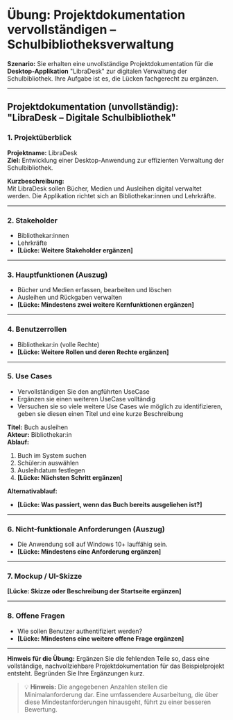 # Übung: Projektdokumentation vervollständigen – Schulbibliotheksverwaltung

**Szenario:**
Sie erhalten eine unvollständige Projektdokumentation für die **Desktop-Applikation** "LibraDesk" zur digitalen Verwaltung der Schulbibliothek. Ihre Aufgabe ist es, die Lücken fachgerecht zu ergänzen.

---

## Projektdokumentation (unvollständig): "LibraDesk – Digitale Schulbibliothek"

### 1. Projektüberblick

**Projektname:** LibraDesk  
**Ziel:** Entwicklung einer Desktop-Anwendung zur effizienten Verwaltung der Schulbibliothek.

**Kurzbeschreibung:**  
Mit LibraDesk sollen Bücher, Medien und Ausleihen digital verwaltet werden. Die Applikation richtet sich an Bibliothekar:innen und Lehrkräfte.

---

### 2. Stakeholder

- Bibliothekar:innen
- Lehrkräfte
- **[Lücke: Weitere Stakeholder ergänzen]**

---

### 3. Hauptfunktionen (Auszug)

- Bücher und Medien erfassen, bearbeiten und löschen
- Ausleihen und Rückgaben verwalten
- **[Lücke: Mindestens zwei weitere Kernfunktionen ergänzen]**

---

### 4. Benutzerrollen

- Bibliothekar:in (volle Rechte)
- **[Lücke: Weitere Rollen und deren Rechte ergänzen]**

---

### 5. Use Cases

- Vervollständigen Sie den angführten UseCase
- Ergänzen sie einen weiteren UseCase volltändig
- Versuchen sie so viele weitere Use Cases wie möglich zu identifizieren, geben sie diesen einen Titel und eine kurze Beschreibung 

**Titel:** Buch ausleihen  
**Akteur:** Bibliothekar:in  
**Ablauf:**
1. Buch im System suchen
2. Schüler:in auswählen
3. Ausleihdatum festlegen
4. **[Lücke: Nächsten Schritt ergänzen]**

**Alternativablauf:**  
- **[Lücke: Was passiert, wenn das Buch bereits ausgeliehen ist?]**

---

### 6. Nicht-funktionale Anforderungen (Auszug)

- Die Anwendung soll auf Windows 10+ lauffähig sein.
- **[Lücke: Mindestens eine Anforderung ergänzen]**

---

### 7. Mockup / UI-Skizze

**[Lücke: Skizze oder Beschreibung der Startseite ergänzen]**

---

### 8. Offene Fragen

- Wie sollen Benutzer authentifiziert werden?
- **[Lücke: Mindestens eine weitere offene Frage ergänzen]**

---

**Hinweis für die Übung:**
Ergänzen Sie die fehlenden Teile so, dass eine vollständige, nachvollziehbare Projektdokumentation für das Beispielprojekt entsteht. Begründen Sie Ihre Ergänzungen kurz.

> <span style="font-size: 1em">:bulb:</span> **Hinweis:** Die angegebenen Anzahlen stellen die Minimalanforderung dar. Eine umfassendere Ausarbeitung, die über diese Mindestanforderungen hinausgeht, führt zu einer besseren Bewertung.
